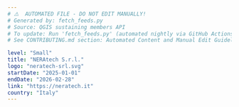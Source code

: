 ```yaml
---
# ⚠️  AUTOMATED FILE - DO NOT EDIT MANUALLY!
# Generated by: fetch_feeds.py
# Source: QGIS sustaining members API
# To update: Run 'fetch_feeds.py' (automated nightly via GitHub Actions)
# See CONTRIBUTING.md section: Automated Content and Manual Edit Guidelines

level: "Small"
title: "NERAtech S.r.l."
logo: "neratech-srl.svg"
startDate: "2025-01-01"
endDate: "2026-02-28"
link: "https://neratech.it"
country: "Italy"
---
```

